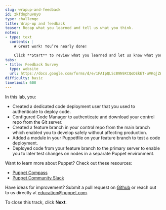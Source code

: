 ```yaml
---
slug: wrapup-and-feedback
id: zkfdnphuv8y0
type: challenge
title: Wrap-up and feedback
teaser: Recap what you learned and tell us what you think.
notes:
- type: text
  contents: |
    # Great work! You’re nearly done!

    Click **Start** to review what you learned and let us know what you thought of this track.
tabs:
- title: Feedback Survey
  type: website
  url: https://docs.google.com/forms/d/e/1FAIpQLSc89N9XCQoDEkET-uVKqjZWGnqMw0IbzZeeuuCKcoQk5oXr0g/viewform?embedded=true
difficulty: basic
timelimit: 600
---
```

In this lab, you:
 - Created a dedicated code deployment user that you used to authenticate to deploy code.
 - Configured Code Manager to authenticate and download your control repo from the Git server.
 - Created a feature branch in your control repo from the main branch which enabled you to develop safely without affecting production.
 - Added a module in your Puppetfile on your feature branch to test a code deployment.
 - Deployed code from your feature branch to the primary server to enable you to later test changes on nodes in a separate Puppet environment.

Want to learn more about Puppet? Check out these resources:
- [Puppet Compass](https://learn.puppet.com/)
- [Puppet Community Slack](https://slack.puppet.com/)

Have ideas for improvement? Submit a pull request on [Github](https://github.com/puppetlabs/puppet-instruqt-tracks/tree/main/pe-develop-and-maintain-lab-1-0) or reach out to us directly at <a href="mailto:education@puppet.com">education@puppet.com</a>.

To close this track, click **Next**.